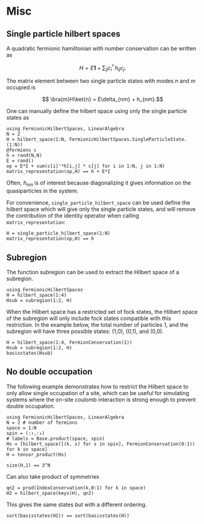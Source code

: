 
# Misc

## Single particle hilbert spaces
A quadratic fermionic hamiltonian with number conservation can be written as 
```math
H = E\mathbf{1} + \sum_{ij} c_i^\dagger\, h_{ij}  c_j.
```
The matrix element between two single particle states with modes $n$ and $m$ occupied is
```math
 \bra{m}H\ket{n} = E\delta_{nm} + h_{nm}.
```

One can manually define the hilbert space using only the single particle states as
```@example single_particle_hilbert_space
using FermionicHilbertSpaces, LinearAlgebra
N = 2
H = hilbert_space(1:N, FermionicHilbertSpaces.SingleParticleState.(1:N))
@fermions c
h = rand(N,N)
E = rand()
op = E*I + sum(c[i]'*h[i,j] * c[j] for i in 1:N, j in 1:N)
matrix_representation(op,H) == h + E*I
```
Often, $h_{nm}$ is of interest because diagonalizing it gives information on the quasiparticles in the system.

For convenience, `single_particle_hilbert_space` can be used define the hilbert space which will give only the single particle states, and will remove the contribution of the identity operator when calling `matrix_representation`:
```@example single_particle_hilbert_space
H = single_particle_hilbert_space(1:N)
matrix_representation(op,H) == h
```

## Subregion
The function subregion can be used to extract the Hilbert space of a subregion.
```@example subregion
using FermionicHilbertSpaces
H = hilbert_space(1:4)
Hsub = subregion(1:2, H)
``` 

When the Hilbert space has a restricted set of fock states, the Hilbert space of the subregion will only include fock states compatible with this restriction. In the example below, the total number of particles 1, and the subregion will have three possible states: (1,0), (0,1), and (0,0).
```@example subregion
H = hilbert_space(1:4, FermionConservation(1))
Hsub = subregion(1:2, H)
basisstates(Hsub)
``` 

## No double occupation

The following example demonstrates how to restrict the Hilbert space to only allow single occupation of a site, which can be useful for simulating systems where the on-site coulomb interaction is strong enough to prevent double occupation.

```@example double_occupation
using FermionicHilbertSpaces, LinearAlgebra
N = 2 # number of fermions
space = 1:N 
spin = (:↑,:↓)
# labels = Base.product(space, spin) 
Hs = [hilbert_space([(k, s) for s in spin], FermionConservation(0:1)) for k in space]
H = tensor_product(Hs)
```

```@example double_occupation
size(H,1) == 3^N
```

Can also take product of symmetries
```@example double_occupation
qn2 = prod(IndexConservation(k,0:1) for k in space)
H2 = hilbert_space(keys(H), qn2)
```

This gives the same states but with a different ordering.
```@example double_occupation
sort(basisstates(H2)) == sort(basisstates(H))
```

